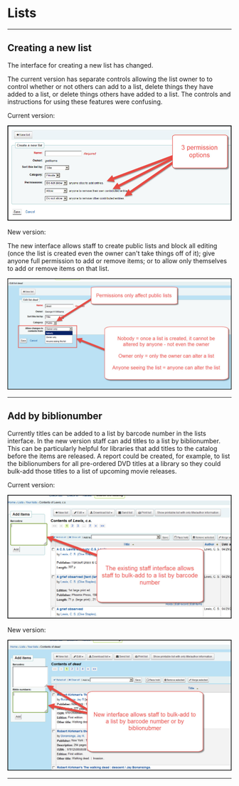 # Lists

***
## Creating a new list

The interface for creating a new list has changed.

The current version has separate controls allowing the list owner to to control whether or not others can add to a list, delete things they have added to a list, or delete things others have added to a list.  The controls and instructions for using these features were confusing.  

Current version:

![17.05 New list](../.gitbook/assets/1711-290.lists.jpg)

New version:

The new interface allows staff to create public lists and block all editing (once the list is created even the owner can't take things off of it); give anyone full permission to add or remove items; or to allow only themselves to add or remove items on that list.

![17.11 New list](../.gitbook/assets/1711-300.lists.jpg)

***
## Add by biblionumber

Currently titles can be added to a list by barcode number in the lists interface.  In the new version staff can add titles to a list by biblionumber.  This can be particularly helpful for libraries that add titles to the catalog before the items are released.  A report could be created, for example, to list the biblionumbers for all pre-ordered DVD titles at a library so they could bulk-add those titles to a list of upcoming movie releases.

Current version:

![17.05 Add by barcode](../.gitbook/assets/1711-310.lists.jpg)

New version:

![17.11 Add by biblionumber](../.gitbook/assets/1711-320.lists.jpg)

***
